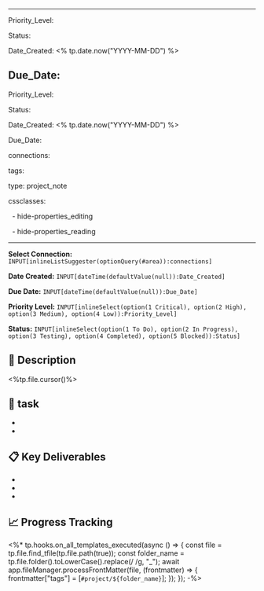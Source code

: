 
---

Priority_Level:

Status:

Date_Created: <% tp.date.now("YYYY-MM-DD") %>

Due_Date:
---

Priority_Level:

Status:

Date_Created: <% tp.date.now("YYYY-MM-DD") %>

Due_Date:

connections:

tags:

type: project_note

cssclasses:

  - hide-properties_editing

  - hide-properties_reading

---

  
  

**Select Connection:** `INPUT[inlineListSuggester(optionQuery(#area)):connections]`

**Date Created:**  `INPUT[dateTime(defaultValue(null)):Date_Created]`

**Due Date:** `INPUT[dateTime(defaultValue(null)):Due_Date]`

**Priority Level:** `INPUT[inlineSelect(option(1 Critical), option(2 High), option(3 Medium), option(4 Low)):Priority_Level]`

**Status:** `INPUT[inlineSelect(option(1 To Do), option(2 In Progress), option(3 Testing), option(4 Completed), option(5 Blocked)):Status]`

  
  
  

## 📝 Description

<%tp.file.cursor()%>

  

## 🎯 task

-

-

  

## 📋 Key Deliverables

-

-

-

  

## 📈 Progress Tracking

<%* tp.hooks.on_all_templates_executed(async () => { const file = tp.file.find_tfile(tp.file.path(true)); const folder_name = tp.file.folder().toLowerCase().replace(/ /g, "_"); await app.fileManager.processFrontMatter(file, (frontmatter) => { frontmatter["tags"] = [`#project/${folder_name}`]; }); }); -%>